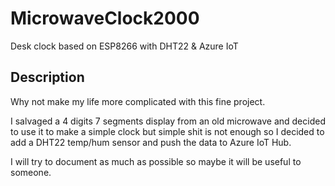 # MicrowaveClock2000
Desk clock based on ESP8266 with DHT22 &amp; Azure IoT

## Description
Why not make my life more complicated with this fine project.

I salvaged a 4 digits 7 segments display from an old microwave and decided to use it to make a simple clock but simple shit is not enough so I decided to add a DHT22 temp/hum sensor and push the data to Azure IoT Hub.

I will try to document as much as possible so maybe it will be useful to someone.
